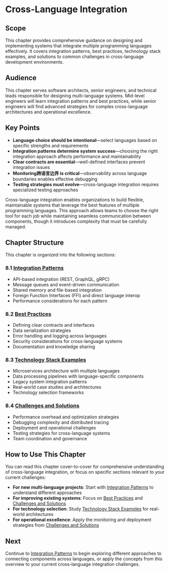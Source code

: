 # Cross-Language Integration

## Scope

This chapter provides comprehensive guidance on designing and implementing systems that integrate multiple programming languages effectively. It covers integration patterns, best practices, technology stack examples, and solutions to common challenges in cross-language development environments.

## Audience

This chapter serves software architects, senior engineers, and technical leads responsible for designing multi-language systems. Mid-level engineers will learn integration patterns and best practices, while senior engineers will find advanced strategies for complex cross-language architectures and operational excellence.

## Key Points

- **Language choice should be intentional**—select languages based on specific strengths and requirements
- **Integration patterns determine system success**—choosing the right integration approach affects performance and maintainability
- **Clear contracts are essential**—well-defined interfaces prevent integration issues
- **Monitoring跨语言边界 is critical**—observability across language boundaries enables effective debugging
- **Testing strategies must evolve**—cross-language integration requires specialized testing approaches

Cross-language integration enables organizations to build flexible, maintainable systems that leverage the best features of multiple programming languages. This approach allows teams to choose the right tool for each job while maintaining seamless communication between components, though it introduces complexity that must be carefully managed.

## Chapter Structure

This chapter is organized into the following sections:

### 8.1 <a href="./cross-language-02-integration-patterns.html">Integration Patterns</a>
- API-based integration (REST, GraphQL, gRPC)
- Message queues and event-driven communication
- Shared memory and file-based integration
- Foreign Function Interfaces (FFI) and direct language interop
- Performance considerations for each pattern

### 8.2 <a href="./cross-language-03-best-practices.html">Best Practices</a>
- Defining clear contracts and interfaces
- Data serialization strategies
- Error handling and logging across languages
- Security considerations for cross-language systems
- Documentation and knowledge sharing

### 8.3 <a href="./cross-language-04-technology-examples.html">Technology Stack Examples</a>
- Microservices architecture with multiple languages
- Data processing pipelines with language-specific components
- Legacy system integration patterns
- Real-world case studies and architectures
- Technology selection frameworks

### 8.4 <a href="./cross-language-05-challenges-solutions.html">Challenges and Solutions</a>
- Performance overhead and optimization strategies
- Debugging complexity and distributed tracing
- Deployment and operational challenges
- Testing strategies for cross-language systems
- Team coordination and governance

## How to Use This Chapter

You can read this chapter cover-to-cover for comprehensive understanding of cross-language integration, or focus on specific sections relevant to your current challenges:

- **For new multi-language projects**: Start with [Integration Patterns](./cross-language-02-integration-patterns.html) to understand different approaches
- **For improving existing systems**: Focus on [Best Practices](./cross-language-03-best-practices.html) and [Challenges and Solutions](./cross-language-05-challenges-solutions.html)
- **For technology selection**: Study [Technology Stack Examples](./cross-language-04-technology-examples.html) for real-world architectures
- **For operational excellence**: Apply the monitoring and deployment strategies from [Challenges and Solutions](./cross-language-05-challenges-solutions.html)

## Next

Continue to [Integration Patterns](./cross-language-02-integration-patterns.html) to begin exploring different approaches to connecting components across languages, or apply the concepts from this overview to your current cross-language integration challenges.
